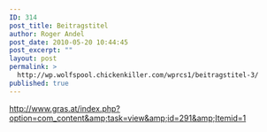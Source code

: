 ```yaml
---
ID: 314
post_title: Beitragstitel
author: Roger Andel
post_date: 2010-05-20 10:44:45
post_excerpt: ""
layout: post
permalink: >
  http://wp.wolfspool.chickenkiller.com/wprcs1/beitragstitel-3/
published: true
---
```

http://www.gras.at/index.php?option=com_content&amp;task=view&amp;id=291&amp;Itemid=1